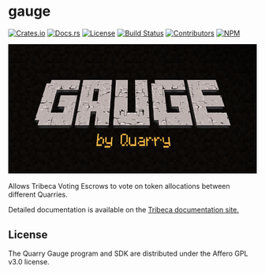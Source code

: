 # gauge

[![Crates.io](https://img.shields.io/crates/v/gauge)](https://crates.io/crates/gauge)
[![Docs.rs](https://img.shields.io/docsrs/gauge)](https://docs.rs/gauge)
[![License](https://img.shields.io/crates/l/gauge)](https://github.com/QuarryProtocol/gauge/blob/master/LICENSE)
[![Build Status](https://img.shields.io/github/workflow/status/QuarryProtocol/gauge/E2E/master)](https://github.com/QuarryProtocol/gauge/actions/workflows/programs-e2e.yml?query=branch%3Amaster)
[![Contributors](https://img.shields.io/github/contributors/QuarryProtocol/gauge)](https://github.com/QuarryProtocol/gauge/graphs/contributors)
[![NPM](https://img.shields.io/npm/v/@quarryprotocol/gauge)](https://www.npmjs.com/package/@quarryprotocol/gauge)

<p align="center">
    <img src="https://raw.githubusercontent.com/QuarryProtocol/gauge/master/images/banner.png" />
</p>

Allows Tribeca Voting Escrows to vote on token allocations between different Quarries.

Detailed documentation is available on the [Tribeca documentation site.](https://docs.tribeca.so/voting-escrow/gauges/)

## License

The Quarry Gauge program and SDK are distributed under the Affero GPL v3.0 license.
